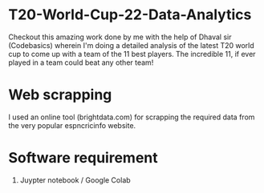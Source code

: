 # T20-World-Cup-22-Data-Analytics


Checkout this amazing work done by me with the help of Dhaval sir (Codebasics) wherein I'm doing a detailed analysis of the latest T20 world cup to come up with a team of the 11 best players. The incredible 11, if ever played in a team could beat any other team!

# Web scrapping


I used an online tool (brightdata.com) for scrapping the required data from the very popular espncricinfo website.

# Software requirement

1. Juypter notebook / Google Colab
